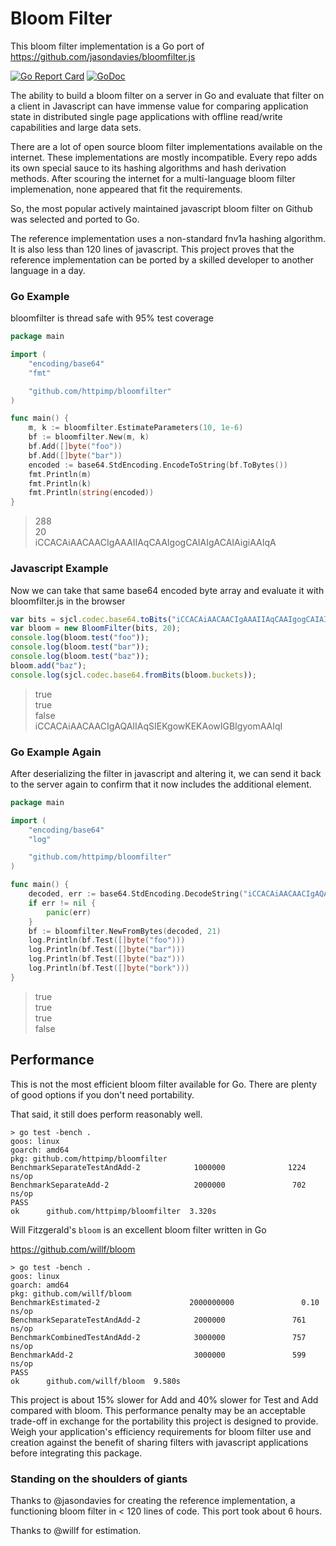 Bloom Filter
============

This bloom filter implementation is a Go port of https://github.com/jasondavies/bloomfilter.js

[![Go Report Card](https://goreportcard.com/badge/github.com/httpimp/bloomfilter?1)](https://goreportcard.com/report/github.com/httpimp/bloomfilter)
[![GoDoc](https://godoc.org/github.com/httpimp/bloomfilter?status.svg)](https://godoc.org/github.com/httpimp/bloomfilter)

The ability to build a bloom filter on a server in Go and evaluate that filter on a client in
Javascript can have immense value for comparing application state in distributed single page
applications with offline read/write capabilities and large data sets.

There are a lot of open source bloom filter implementations available on the internet. These
implementations are mostly incompatible. Every repo adds its own special sauce to its hashing
algorithms and hash derivation methods. After scouring the internet for a multi-language bloom
filter implemenation, none appeared that fit the requirements.

So, the most popular actively maintained javascript bloom filter on Github was selected and ported
to Go.

The reference implementation uses a non-standard fnv1a hashing algorithm. It is also less than 120
lines of javascript. This project proves that the reference implementation can be ported by a
skilled developer to another language in a day.

### Go Example

bloomfilter is thread safe with 95% test coverage

```go
package main

import (
	"encoding/base64"
	"fmt"

	"github.com/httpimp/bloomfilter"
)

func main() {
	m, k := bloomfilter.EstimateParameters(10, 1e-6)
	bf := bloomfilter.New(m, k)
	bf.Add([]byte("foo"))
	bf.Add([]byte("bar"))
	encoded := base64.StdEncoding.EncodeToString(bf.ToBytes())
	fmt.Println(m)
	fmt.Println(k)
	fmt.Println(string(encoded))
}
```

> 288  
> 20  
> iCCACAiAACAACIgAAAIIAqCAAIgogCAIAIgACAIAigiAAIqA

### Javascript Example

Now we can take that same base64 encoded byte array and evaluate it with bloomfilter.js in the
browser

```js
var bits = sjcl.codec.base64.toBits("iCCACAiAACAACIgAAAIIAqCAAIgogCAIAIgACAIAigiAAIqA");
var bloom = new BloomFilter(bits, 20);
console.log(bloom.test("foo"));
console.log(bloom.test("bar"));
console.log(bloom.test("baz"));
bloom.add("baz");
console.log(sjcl.codec.base64.fromBits(bloom.buckets));
```

> true  
> true  
> false  
> iCCACAiAACAACIgAQAIIAqSIEKgowKEKAowIGBIgyomAAIqI

### Go Example Again

After deserializing the filter in javascript and altering it, we can send it back to the server
again to confirm that it now includes the additional element.

```go
package main

import (
	"encoding/base64"
	"log"

	"github.com/httpimp/bloomfilter"
)

func main() {
	decoded, err := base64.StdEncoding.DecodeString("iCCACAiAACAACIgAQAIIAqSIEKgowKEKAowIGBIgyomAAIqI")
	if err != nil {
		panic(err)
	}
	bf := bloomfilter.NewFromBytes(decoded, 21)
	log.Println(bf.Test([]byte("foo")))
	log.Println(bf.Test([]byte("bar")))
	log.Println(bf.Test([]byte("baz")))
	log.Println(bf.Test([]byte("bork")))
}

```

> true  
> true  
> true  
> false

## Performance

This is not the most efficient bloom filter available for Go. There are plenty of good options if
you don't need portability.

That said, it still does perform reasonably well.

```
> go test -bench .
goos: linux
goarch: amd64
pkg: github.com/httpimp/bloomfilter
BenchmarkSeparateTestAndAdd-2            1000000              1224 ns/op
BenchmarkSeparateAdd-2                   2000000               702 ns/op
PASS
ok      github.com/httpimp/bloomfilter  3.320s
```

Will Fitzgerald's `bloom` is an excellent bloom filter written in Go

https://github.com/willf/bloom

```
> go test -bench .
goos: linux
goarch: amd64
pkg: github.com/willf/bloom
BenchmarkEstimated-2                    2000000000               0.10 ns/op
BenchmarkSeparateTestAndAdd-2            2000000               761 ns/op
BenchmarkCombinedTestAndAdd-2            3000000               757 ns/op
BenchmarkAdd-2                           3000000               599 ns/op
PASS
ok      github.com/willf/bloom  9.580s
```

This project is about 15% slower for Add and 40% slower for Test and Add compared with bloom.
This performance penalty may be an acceptable trade-off in exchange for the portability this
project is designed to provide. Weigh your application's efficiency requirements for bloom filter
use and creation against the benefit of sharing filters with javascript applications before
integrating this package.

### Standing on the shoulders of giants

Thanks to @jasondavies for creating the reference implementation, a functioning bloom filter
in < 120 lines of code. This port took about 6 hours.

Thanks to @willf for estimation.
